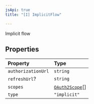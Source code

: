 ```yaml
---
jsApi: true
title: "[I] ImplicitFlow"

---
```

Implicit flow

## Properties

| Property | Type |
| :------ | :------ |
| `authorizationUrl` | `string` |
| `refreshUrl`? | `string` |
| `scopes` | [`OAuth2Scope`](Interface.OAuth2Scope.md)[] |
| `type` | `"implicit"` |
